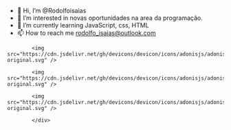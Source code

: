 - 👋 Hi, I’m @Rodolfoisaias
- 👀 I’m interested in novas oportunidades na area da programação.
- 🌱 I’m currently learning JavaScript, css, HTML
- 📫 How to reach me  rodolfo_isaias@outlook.com
<!---
Rodolfoisaias/Rodolfoisaias is a ✨ special ✨ repository because its `README.md` (this file) appears on your GitHub profile.
You can click the Preview link to take a look at your changes.
--->

<div>
            
            <img src="https://cdn.jsdelivr.net/gh/devicons/devicon/icons/adonisjs/adonisjs-original.svg" />
          
            <img src="https://cdn.jsdelivr.net/gh/devicons/devicon/icons/adonisjs/adonisjs-original.svg" />
          
            <img src="https://cdn.jsdelivr.net/gh/devicons/devicon/icons/adonisjs/adonisjs-original.svg" />
          
            </div>
